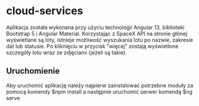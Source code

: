 # cloud-services
Aplikacja została wykonana przy użyciu technologii Angular 13, biblioteki Bootstrap 5 i Angular Material. Korzystając z SpaceX API na stronie głónej wyświetlane są loty, istnieje możliwość wyszukania lotu po nazwie, zakresie dat lub statusie. Po kliknięciu w przycisk "więcej" zostają wyświetlone szczegóły lotu wraz ze zdjęciami (jeżeli są takie).

## Uruchomienie
Aby uruchomić aplikację należy najpierw zainstalować potrzebne moduły za pomocą komendy
$npm install
a następnie uruchomić serwer komendą
$ng serve
